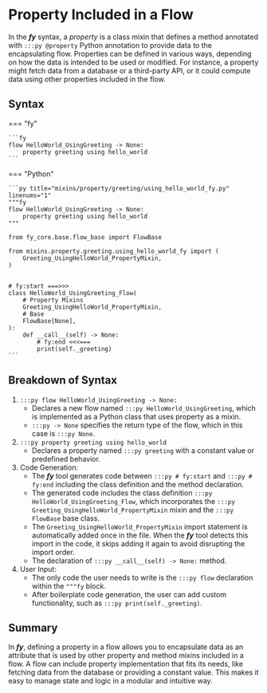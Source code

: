 # Property Included in a Flow

In the ___fy___ syntax, a _property_ is a class mixin that defines a method annotated with `:::py @property` Python annotation to provide data to the encapsulating flow. Properties can be defined in various ways, depending on how the data is intended to be used or modified. For instance, a property might fetch data from a database or a third-party API, or it could compute data using other properties included in the flow.

## Syntax
=== "fy"

    ```fy
    flow HelloWorld_UsingGreeting -> None:
        property greeting using hello_world
    ```

=== "Python"

    ```py title="mixins/property/greeting/using_hello_world_fy.py" linenums="1"
    """fy
    flow HelloWorld_UsingGreeting -> None:
        property greeting using hello_world
    """

    from fy_core.base.flow_base import FlowBase
    
    from mixins.property.greeting.using_hello_world_fy import (
        Greeting_UsingHelloWorld_PropertyMixin,
    )
    
    
    # fy:start ===>>>
    class HelloWorld_UsingGreeting_Flow(
        # Property Mixins
        Greeting_UsingHelloWorld_PropertyMixin,
        # Base
        FlowBase[None],
    ):
        def __call__(self) -> None:
            # fy:end <<<===
            print(self._greeting)
    ```

## Breakdown of Syntax

1. `:::py flow HelloWorld_UsingGreeting -> None:`
    - Declares a new flow named `:::py HelloWorld_UsingGreeting`, which is implemented as a Python class that uses property as a mixin.
    - `:::py -> None` specifies the return type of the flow, which in this case is `:::py None`.
2. `:::py property greeting using hello_world`
    - Declares a property named `:::py greeting` with a constant value or predefined behavior.
3. Code Generation:
    - The ___fy___ tool generates code between `:::py # fy:start` and `:::py # fy:end` including the class definition and the method declaration. 
    - The generated code includes the class definition `:::py HelloWorld_UsingGreeting_Flow`, which incorporates the `:::py Greeting_UsingHelloWorld_PropertyMixin` mixin and the `:::py FlowBase` base class. 
    - The `Greeting_UsingHelloWorld_PropertyMixin` import statement is automatically added once in the file. When the ___fy___ tool detects this import in the code, it skips adding it again to avoid disrupting the import order.
    - The declaration of `:::py __call__(self) -> None:` method.
4. User Input:
    - The only code the user needs to write is the `:::py flow` declaration within the `"""fy` block.
    - After boilerplate code generation, the user can add custom functionality, such as `:::py print(self._greeting)`.

## Summary

In ___fy___, defining a property in a flow allows you to encapsulate data as an attribute that is used by other property and method mixins included in a flow. A flow can include property implementation that fits its needs, like fetching data from the database or providing a constant value. This makes it easy to manage state and logic in a modular and intuitive way.
